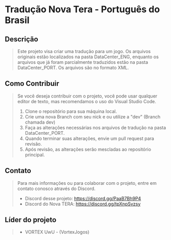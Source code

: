 # Tradução Nova Tera - Português do Brasil

## Descrição

> Este projeto visa criar uma tradução para um jogo. Os arquivos originais estão localizados na pasta DataCenter_ENG, enquanto os arquivos que já foram parcialmente traduzidos estão na pasta DataCenter_PORT. Os arquivos são no formato XML.

## Como Contribuir

> Se você deseja contribuir com o projeto, você pode usar qualquer editor de texto, mas recomendamos o uso do Visual Studio Code.
> 
> 1. Clone o repositório para sua máquina local.
> 2. Crie uma nova Branch com seu nick e ou utilize a "dev" (Branch chamada dev)
> 3. Faça as alterações necessárias nos arquivos de tradução na pasta DataCenter_PORT.
> 4. Quando terminar suas alterações, envie um pull request para revisão.
> 5. Após revisão, as alterações serão mescladas ao repositório principal.

## Contato

> Para mais informações ou para colaborar com o projeto, entre em contato conosco através do Discord.
 > - Discord desse projeto: https://discord.gg/PaaB7Bh9P4
 > - Discord do Nova TERA: https://discord.gg/tpXnpSvzsy

## Líder do projeto
> - VORTEX UwU - (VortexJogos)
